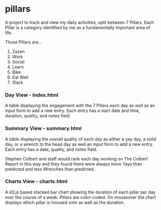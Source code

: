 # pillars

A project to track and view my daily activities, split between 7 Pillars.
Each Pillar is a category identified by me as a fundamentally important area of life.

Those Pillars are...
1. Zazen
2. Work
3. Social
4. Learn
5. Bike
6. Eat Well
7. Slack

### Day View - index.html

A table displaying the engagement with the 7 Pillars each day as well as an input form
to add a new entry. Each entry has a start date and time, duration, quality,
and notes field.

### Summary View - summary.html

A table displaying the overall quality of each day as either a yay day, a solid day,
or a wrench to the head day as well an input form to add a new entry. Each entry
has a date, quality, and notes field.

Stephen Colbert and staff would rank each day working on The Colbert Report in this
way and they found there were always more Yays than predicted and less Wrenches than
predicted.

### Charts View - charts.html

A d3.js based stacked bar chart showing the duration of each pillar per day over
the course of a week. Pillars are color-coded. On mouseover the chart displays which
pillar is moused over as well as the duration.
